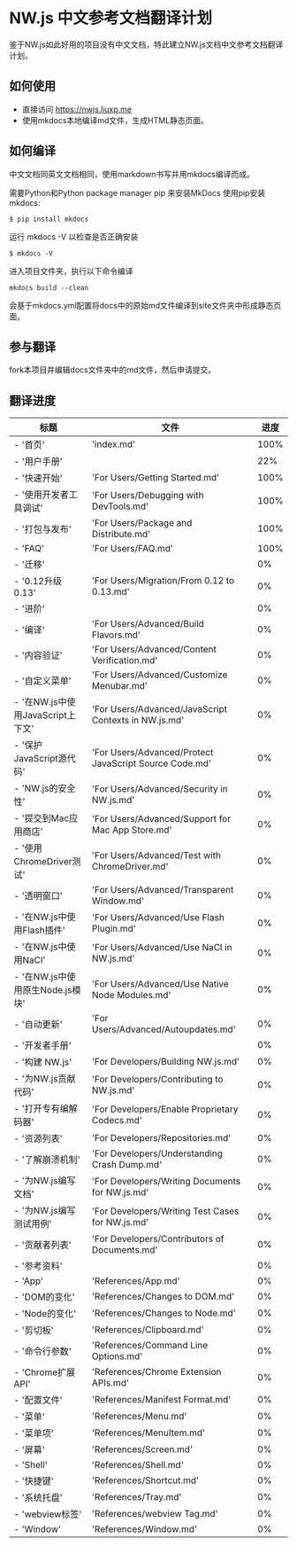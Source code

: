 # NW.js 中文参考文档翻译计划
鉴于NW.js如此好用的项目没有中文文档，特此建立NW.js文档中文参考文档翻译计划。

## 如何使用
* 直接访问 https://nwjs.liuxp.me
* 使用mkdocs本地编译md文件，生成HTML静态页面。

## 如何编译
中文文档同英文文档相同，使用markdown书写并用mkdocs编译而成。

需要Python和Python package manager pip 来安装MkDocs
使用pip安装mkdocs:
```
$ pip install mkdocs
```
运行 mkdocs -V 以检查是否正确安装
```
$ mkdocs -V
```
进入项目文件夹，执行以下命令编译
```
mkdocs build --clean
```
会基于mkdocs.yml配置将docs中的原始md文件编译到site文件夹中形成静态页面。

## 参与翻译
fork本项目并编辑docs文件夹中的md文件，然后申请提交。 

## 翻译进度
| 标题 | 文件 | 进度 |
| ------ | ------ | ------ |
| - '首页' | 'index.md' | 100% |
|- '用户手册' | | 22% |
|  - '快速开始' | 'For Users/Getting Started.md' | 100% |
|  - '使用开发者工具调试' | 'For Users/Debugging with DevTools.md' | 100% |
|  - '打包与发布' | 'For Users/Package and Distribute.md' | 100% |
|  - 'FAQ' | 'For Users/FAQ.md' | 100% |
|  - '迁移' | | 0% |
|    - '0.12升级0.13' | 'For Users/Migration/From 0.12 to 0.13.md' | 0% |
|  - '进阶' | | 0% |
|    - '编译' | 'For Users/Advanced/Build Flavors.md' | 0% |
|    - '内容验证' | 'For Users/Advanced/Content Verification.md' | 0% |
|    - '自定义菜单' | 'For Users/Advanced/Customize Menubar.md' | 0% |
|    - '在NW.js中使用JavaScript上下文' | 'For Users/Advanced/JavaScript Contexts in NW.js.md' | 0% |
|    - '保护JavaScript源代码' | 'For Users/Advanced/Protect JavaScript Source Code.md' | 0% |
|    - 'NW.js的安全性' | 'For Users/Advanced/Security in NW.js.md' | 0% |
|    - '提交到Mac应用商店' | 'For Users/Advanced/Support for Mac App Store.md' | 0% |
|    - '使用ChromeDriver测试' | 'For Users/Advanced/Test with ChromeDriver.md' | 0% |
|    - '透明窗口' | 'For Users/Advanced/Transparent Window.md' | 0% |
|    - '在NW.js中使用Flash插件' | 'For Users/Advanced/Use Flash Plugin.md' | 0% |
|    - '在NW.js中使用NaCl' | 'For Users/Advanced/Use NaCl in NW.js.md' | 0% |
|    - '在NW.js中使用原生Node.js模块' | 'For Users/Advanced/Use Native Node Modules.md' | 0% |
|    - '自动更新' | 'For Users/Advanced/Autoupdates.md' | 0% |
|- '开发者手册' | | 0% |
|  - '构建 NW.js' | 'For Developers/Building NW.js.md' | 0% |
|  - '为NW.js贡献代码' | 'For Developers/Contributing to NW.js.md' | 0% |
|  - '打开专有编解码器' | 'For Developers/Enable Proprietary Codecs.md' | 0% |
|  - '资源列表' | 'For Developers/Repositories.md' | 0% |
|  - '了解崩溃机制' | 'For Developers/Understanding Crash Dump.md' | 0% |
|  - '为NW.js编写文档' | 'For Developers/Writing Documents for NW.js.md' | 0% |
|  - '为NW.js编写测试用例' | 'For Developers/Writing Test Cases for NW.js.md' | 0% |
|  - '贡献者列表' | 'For Developers/Contributors of Documents.md' | 0% |
|- '参考资料' | | 0% |
|  - 'App' | 'References/App.md' | 0% |
|  - 'DOM的变化' | 'References/Changes to DOM.md' | 0% |
|  - 'Node的变化' | 'References/Changes to Node.md' | 0% |
|  - '剪切板' | 'References/Clipboard.md' | 0% |
|  - '命令行参数' | 'References/Command Line Options.md' | 0% |
|  - 'Chrome扩展API' | 'References/Chrome Extension APIs.md' | 0% |
|  - '配置文件' | 'References/Manifest Format.md' | 0% |
|  - '菜单' | 'References/Menu.md' | 0% |
|  - '菜单项' | 'References/MenuItem.md' | 0% |
|  - '屏幕' | 'References/Screen.md' | 0% |
|  - 'Shell' | 'References/Shell.md' | 0% |
|  - '快捷键' | 'References/Shortcut.md' | 0% |
|  - '系统托盘' | 'References/Tray.md' | 0% |
|  - 'webview标签' | 'References/webview Tag.md' | 0% |
|  - 'Window' | 'References/Window.md' | 0% |